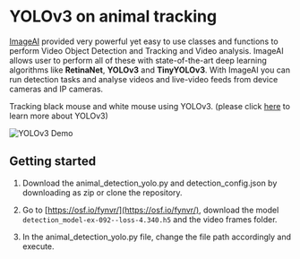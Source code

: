 # YOLOv3 on animal tracking

[ImageAI](https://imageai.readthedocs.io/en/latest/index.html) provided very powerful yet easy to use classes and functions to perform Video Object Detection and Tracking and Video analysis. ImageAI allows user to perform all of these with state-of-the-art deep learning algorithms like **RetinaNet**, **YOLOv3** and **TinyYOLOv3**. With ImageAI you can run detection tasks and analyse videos and live-video feeds from device cameras and IP cameras.

Tracking black mouse and white mouse using YOLOv3. (please click [here](https://pjreddie.com/media/files/papers/YOLOv3.pdf) to learn more about YOLOv3)

![YOLOv3 Demo](images/yolov3onanimal.gif)

## Getting started

1. Download the animal_detection_yolo.py and detection_config.json by downloading as zip or clone the repository.

2. Go to [https://osf.io/fynvr/](https://osf.io/fynvr/), download the model `detection_model-ex-092--loss-4.340.h5` and the video frames folder.

3. In the animal_detection_yolo.py file, change the file path accordingly and execute.
